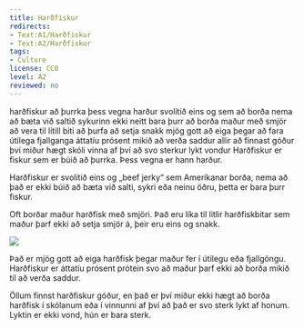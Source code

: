 ```yaml
---
title: Harðfiskur
redirects:
- Text:A1/Harðfiskur
- Text:A2/Harðfiskur
tags:
- Culture
license: CC0
level: A2
reviewed: no
---
```

<vocabulary>
harðfiskur
að þurrka
þess vegna
harður
svolítið
eins og
sem
að borða
nema
að bæta við
saltið
sykurinn
ekki neitt
bara
þurr
að borða
maður
með
smjör
að vera til
lítill
biti
að þurfa
að setja
snakk
mjög gott
að eiga
þegar
að fara
útilega
fjallganga
áttatíu
prósent
mikið
að verða
saddur
allir
að finnast
góður
því miður
hægt
skóli
vinna
af því að
svo
sterkur
lykt
vondur
</vocabulary>
<Book audio="Harðfiskur.mp3">
Harðfiskur er fiskur sem er búið að þurrka. Þess vegna er hann harður.

Harðfiskur er svolítið eins og „beef jerky“ sem Ameríkanar borða, nema að það er ekki búið að bæta við salti, sykri eða neinu öðru, þetta er bara þurr fiskur.

Oft borðar maður harðfisk með smjöri. Það eru líka til litlir harðfiskbitar sem maður þarf ekki að setja smjör á, þeir eru eins og snakk.

<Image src="Stockfisch_in_Iceland_2005.JPG" position="center"/>

Það er mjög gott að eiga harðfisk þegar maður fer í útilegu eða fjallgöngu. Harðfiskur er áttatíu prósent prótein svo að maður þarf ekki að borða mikið til að verða saddur.

Öllum finnst harðfiskur góður, en það er því miður ekki hægt að borða harðfisk í skólanum eða í vinnunni af því að það er svo sterk lykt af honum. Lyktin er ekki vond, hún er bara sterk.
</Book>
